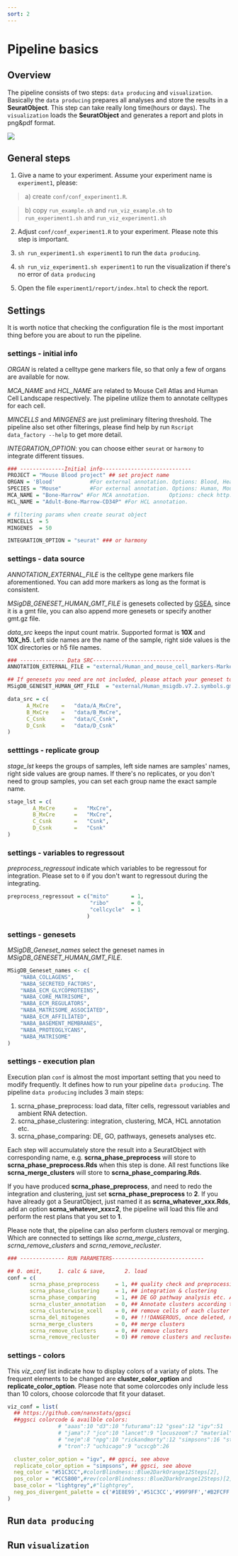 ```yaml
---
sort: 2
---
```


# Pipeline basics

## Overview

The pipeline consists of two steps: `data producing` and `visualization`. Basically the `data producing` prepares all analyses and store the results in a **SeuratObject**. This step can take really long time(hours or days). The `visualization` loads the **SeuratObject** and generates a report and plots in png&pdf format.

<img src="{{ site.baseurl }}/images/overview/scrna_pipeline_overview1.png">


## General steps

1. Give a name to your experiment. Assume your experiment name is `experiment1`, please:
> a) create `conf/conf_experiment1.R`.

> b) copy `run_example.sh` and `run_viz_example.sh` to `run_experiment1.sh` and `run_viz_experiment1.sh`

2. Adjust `conf/conf_experiment1.R` to your experiment. Please note this step is important.

3. `sh run_experiment1.sh experiment1` to run the `data producing`.

4. `sh run_viz_experiment1.sh experiment1` to run the visualization if there's no error of `data producing`

5. Open the file `experiment1/report/index.html` to check the report.

## Settings

It is worth notice that checking the configuration file is the most important thing before you are about to run the pipeline.

### settings - initial info
*ORGAN* is related a celltype gene markers file, so that only a few of organs are available for now.

*MCA_NAME* and *HCL_NAME* are related to Mouse Cell Atlas and Human Cell Landscape respectively. The pipeline utilize them to annotate celltypes for each cell.

*MINCELLS* and *MINGENES* are just preliminary filtering threshold. The pipeline also set other filterings, please find help by run `Rscript data_factory --help` to get more detail.

*INTEGRATION_OPTION*: you can choose either `seurat` or `harmony` to integrate different tissues.

```R
### --------------Initial info----------------------------
PROJECT = "Mouse Blood project" ## set project name
ORGAN = 'Blood'           #For external annotation. Options: Blood, Heart, Intestine, Kidney
SPECIES = "Mouse"         #For external annotation. Options: Human, Mouse
MCA_NAME = "Bone-Marrow" #For MCA annotation.      Options: check http://bis.zju.edu.cn/MCA/
HCL_NAME = "Adult-Bone-Marrow-CD34P" #For HCL annotation.

# filtering params when create seurat object
MINCELLS  = 5
MINGENES  = 50

INTEGRATION_OPTION = "seurat" ### or harmony
```

### settings - data source

*ANNOTATION_EXTERNAL_FILE* is the celltype gene markers file aforementioned. You can add more markers as long as the format is consistent.

*MSigDB_GENESET_HUMAN_GMT_FILE* is genesets collected by [GSEA](https://www.gsea-msigdb.org), since it is a gmt file, you can also append more genesets or specify another gmt.gz file.

*data_src* keeps the input count matrix. Supported format is **10X** and **10X_h5**. Left side names are the name of the sample, right side values is the 10X directories or  h5 file names.


```R
### -------------- Data SRC-----------------------------
ANNOTATION_EXTERNAL_FILE = "external/Human_and_mouse_cell_markers-Markers.tsv"

## If genesets you need are not included, please attach your geneset to the gmt.gz file.
MSigDB_GENESET_HUMAN_GMT_FILE  = "external/Human_msigdb.v7.2.symbols.gmt.gz"

data_src = c(
      A_MxCre    =   "data/A_MxCre",
      B_MxCre    =   "data/B_MxCre",
      C_Csnk     =   "data/C_Csnk",
      D_Csnk     =   "data/D_Csnk"
)
```


### setttings - replicate group

*stage_lst* keeps the groups of samples, left side names are samples' names, right side values are group names. If there's no replicates, or you don't need to group samples, you can set each group name the exact sample name.

```R
stage_lst = c(
        A_MxCre      =   "MxCre",
        B_MxCre      =   "MxCre",
        C_Csnk       =   "Csnk",
        D_Csnk       =   "Csnk"
)
```

### settings - variables to regressout

*preprocess_regressout* indicate which variables to be regressout for integration. Please set to `0` if you don't want to regressout during the integrating.

```R
preprocess_regressout = c("mito"       = 1,
                          "ribo"       = 0,
                          "cellcycle"  = 1
                         )

```


### settings - genesets

*MSigDB_Geneset_names* select the geneset names in *MSigDB_GENESET_HUMAN_GMT_FILE*.

```R
MSigDB_Geneset_names <- c(
    "NABA_COLLAGENS",
    "NABA_SECRETED_FACTORS",
    "NABA_ECM_GLYCOPROTEINS",
    "NABA_CORE_MATRISOME",
    "NABA_ECM_REGULATORS",
    "NABA_MATRISOME_ASSOCIATED",
    "NABA_ECM_AFFILIATED",
    "NABA_BASEMENT_MEMBRANES",
    "NABA_PROTEOGLYCANS",
    "NABA_MATRISOME"
)
```

### settings - execution plan

Execution plan `conf` is almost the most important setting that you need to modify frequently. It defines how to run your pipeline `data producing`. The pipeline `data producing` includes 3 main steps:

1. scrna_phase_preprocess: load data, filter cells, regressout variables and ambient RNA detection.
2. scrna_phase_clustering: integration, clustering, MCA, HCL annotation etc.
3. scrna_phase_comparing: DE, GO, pathways, genesets analyses etc.

Each step will accumulately store the result into a SeuratObject with corresponding name, e.g. **scrna_phase_preprocess** will store to **scrna_phase_preprocess.Rds** when this step is done. All rest functions like **scrna_merge_clusters** will store to **scrna_phase_comparing.Rds**.


If you have produced **scrna_phase_preprocess**, and need to redo the integration and clustering, just set **scrna_phase_preprocess** to **2**. If you have already got a SeuratObject, just named it as **scrna_whatever_xxx.Rds**, add an option **scrna_whatever_xxx=2**, the pipeline will load this file and perform the rest plans that you set to **1**.


Please note that, the pipeline can also perform clusters removal or merging. Which are connected to settings like *scrna_merge_clusters*, *scrna_remove_clusters* and *scrna_remove_recluster*.


```R
### -------------- RUN PARAMETERS-----------------------------

## 0. omit,     1. calc & save,      2. load
conf = c(
       scrna_phase_preprocess     = 1, ## quality check and preprocessing before integration
       scrna_phase_clustering     = 1, ## integration & clustering
       scrna_phase_comparing      = 1, ## DE GO pathway analysis etc. All rest calculating will be stored here
       scrna_cluster_annotation   = 0, ## Annotate clusters according to `cluster_annotation`
       scrna_clusterwise_xcell    = 0, ## remove cells of each cluster according distinct criterion
       scrna_del_mitogenes        = 0, ## !!!DANGEROUS, once deleted, never recovered!!!
       scrna_merge_clusters       = 0, ## merge clusters
       scrna_remove_clusters      = 0, ## remove clusters
       scrna_remove_recluster     = 0) ## remove clusters and recluster with default resolution

```

### settings - colors

This *viz_conf* list indicate how to display colors of a variaty of plots. The frequent elements to be changed are **cluster_color_option** and **replicate_color_option**. Please note that some colorcodes only include less than 10 colors, choose colorcode that fit your dataset.


```R
viz_conf = list(
  ## https://github.com/nanxstats/ggsci
  ##ggsci colorcode & availble colors:
                # "aaas":10 "d3":10 "futurama":12 "gsea":12 "igv":51
                # "jama":7 "jco":10 "lancet":9 "locuszoom":7 "material":10
                # "nejm":8 "npg":10 "rickandmorty":12 "simpsons":16 "startrek":7
                # "tron":7 "uchicago":9 "ucscgb":26

  cluster_color_option = "igv", ## ggsci, see above
  replicate_color_option = "simpsons", ## ggsci, see above
  neg_color = "#51C3CC",#colorBlindness::Blue2DarkOrange12Steps[2],
  pos_color = "#CC5800",#rev(colorBlindness::Blue2DarkOrange12Steps)[2],
  base_color = "lightgrey",#"lightgrey",
  neg_pos_divergent_palette = c('#1E8E99','#51C3CC','#99F9FF','#B2FCFF','#CCFEFF','#E5FFFF','#FFE5CC','#FFCA99','#FFAD65','#FF8E32','#CC5800','#993F00') #colorBlindness::Blue2DarkOrange12Steps
)
```

## Run `data producing`


## Run `visualization`



